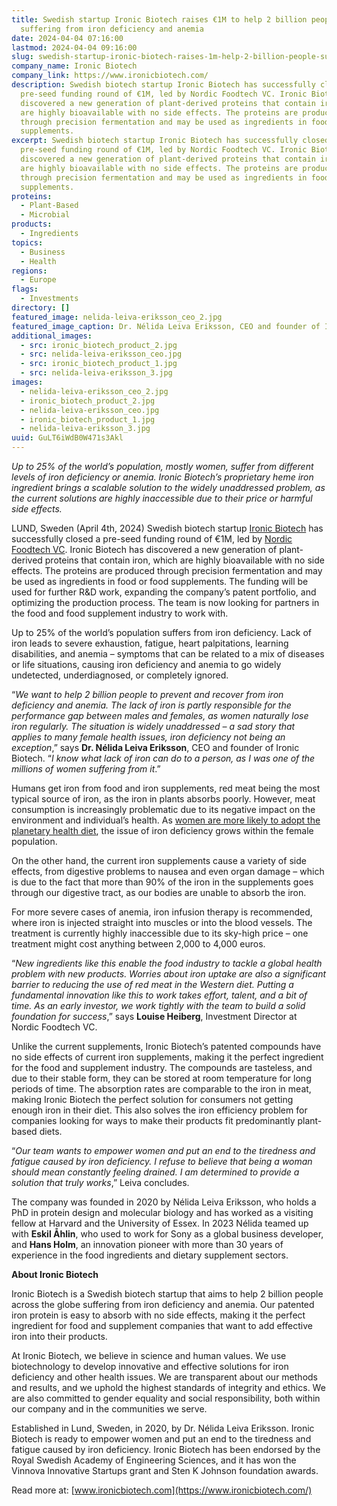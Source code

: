 ```yaml
---
title: Swedish startup Ironic Biotech raises €1M to help 2 billion people
  suffering from iron deficiency and anemia
date: 2024-04-04 07:16:00
lastmod: 2024-04-04 09:16:00
slug: swedish-startup-ironic-biotech-raises-1m-help-2-billion-people-suffering-iron-deficiency-anemia
company_name: Ironic Biotech
company_link: https://www.ironicbiotech.com/
description: Swedish biotech startup Ironic Biotech has successfully closed a
  pre-seed funding round of €1M, led by Nordic Foodtech VC. Ironic Biotech has
  discovered a new generation of plant-derived proteins that contain iron, which
  are highly bioavailable with no side effects. The proteins are produced
  through precision fermentation and may be used as ingredients in food or food
  supplements.
excerpt: Swedish biotech startup Ironic Biotech has successfully closed a
  pre-seed funding round of €1M, led by Nordic Foodtech VC. Ironic Biotech has
  discovered a new generation of plant-derived proteins that contain iron, which
  are highly bioavailable with no side effects. The proteins are produced
  through precision fermentation and may be used as ingredients in food or food
  supplements.
proteins:
  - Plant-Based
  - Microbial
products:
  - Ingredients
topics:
  - Business
  - Health
regions:
  - Europe
flags:
  - Investments
directory: []
featured_image: nelida-leiva-eriksson_ceo_2.jpg
featured_image_caption: Dr. Nélida Leiva Eriksson, CEO and founder of Ironic Biotech
additional_images:
  - src: ironic_biotech_product_2.jpg
  - src: nelida-leiva-eriksson_ceo.jpg
  - src: ironic_biotech_product_1.jpg
  - src: nelida-leiva-eriksson_3.jpg
images:
  - nelida-leiva-eriksson_ceo_2.jpg
  - ironic_biotech_product_2.jpg
  - nelida-leiva-eriksson_ceo.jpg
  - ironic_biotech_product_1.jpg
  - nelida-leiva-eriksson_3.jpg
uuid: GuLT6iWdB0W471s3Akl
---
```

*Up to 25% of the world’s population, mostly women, suffer from different levels of iron deficiency or anemia. Ironic Biotech’s proprietary heme iron ingredient brings a scalable solution to the widely unaddressed problem, as the current solutions are highly inaccessible due to their price or harmful side effects.*

LUND, Sweden (April 4th, 2024) Swedish biotech startup [Ironic Biotech](https://www.ironicbiotech.com/) has successfully closed a pre-seed funding round of €1M, led by [Nordic Foodtech VC](https://nft.vc/). Ironic Biotech has discovered a new generation of plant-derived proteins that contain iron, which are highly bioavailable with no side effects. The proteins are produced through precision fermentation and may be used as ingredients in food or food supplements. The funding will be used for further R&D work, expanding the company’s patent portfolio, and optimizing the production process. The team is now looking for partners in the food and food supplement industry to work with.

Up to 25% of the world’s population suffers from iron deficiency. Lack of iron leads to severe exhaustion, fatigue, heart palpitations, learning disabilities, and anemia – symptoms that can be related to a mix of diseases or life situations, causing iron deficiency and anemia to go widely undetected, underdiagnosed, or completely ignored.

“*We want to help 2 billion people to prevent and recover from iron deficiency and anemia. The lack of iron is partly responsible for the performance gap between males and females, as women naturally lose iron regularly. The situation is widely unaddressed – a sad story that applies to many female health issues, iron deficiency not being an exception*,” says **Dr. Nélida Leiva Eriksson**, CEO and founder of Ironic Biotech.  “*I know what lack of iron can do to a person, as I was one of the millions of women suffering from it*.”

Humans get iron from food and iron supplements, red meat being the most typical source of iron, as the iron in plants absorbs poorly. However, meat consumption is increasingly problematic due to its negative impact on the environment and individual’s health. As [women are more likely to adopt the planetary health diet](https://www.sciencedirect.com/science/article/abs/pii/S0950329319305671), the issue of iron deficiency grows within the female population.

On the other hand, the current iron supplements cause a variety of side effects, from digestive problems to nausea and even organ damage – which is due to the fact that more than 90% of the iron in the supplements goes through our digestive tract, as our bodies are unable to absorb the iron.

For more severe cases of anemia, iron infusion therapy is recommended, where iron is injected straight into muscles or into the blood vessels. The treatment is currently highly inaccessible due to its sky-high price – one treatment might cost anything between 2,000 to 4,000 euros.

“*New ingredients like this enable the food industry to tackle a global health problem with new products. Worries about iron uptake are also a significant barrier to reducing the use of red meat in the Western diet. Putting a fundamental innovation like this to work takes effort, talent, and a bit of time. As an early investor, we work tightly with the team to build a solid foundation for success*,” says **Louise Heiberg**, Investment Director at Nordic Foodtech VC.

Unlike the current supplements, Ironic Biotech’s patented compounds have no side effects of current iron supplements, making it the perfect ingredient for the food and supplement industry. The compounds are tasteless, and due to their stable form, they can be stored at room temperature for long periods of time. The absorption rates are comparable to the iron in meat, making Ironic Biotech the perfect solution for consumers not getting enough iron in their diet. This also solves the iron efficiency problem for companies looking for ways to make their products fit predominantly plant-based diets.

“*Our team wants to empower women and put an end to the tiredness and fatigue caused by iron deficiency. I refuse to believe that being a woman should mean constantly feeling drained. I am determined to provide a solution that truly works*,” Leiva concludes.

The company was founded in 2020 by Nélida Leiva Eriksson, who holds a PhD in protein design and molecular biology and has worked as a visiting fellow at Harvard and the University of Essex. In 2023 Nélida teamed up with **Eskil Åhlin**, who used to work for Sony as a global business developer, and **Hans Holm**, an innovation pioneer with more than 30 years of experience in the food ingredients and dietary supplement sectors.

**About Ironic Biotech**

Ironic Biotech is a Swedish biotech startup that aims to help 2 billion people across the globe suffering from iron deficiency and anemia. Our patented iron protein is easy to absorb with no side effects, making it the perfect ingredient for food and supplement companies that want to add effective iron into their products.

At Ironic Biotech, we believe in science and human values. We use biotechnology to develop innovative and effective solutions for iron deficiency and other health issues. We are transparent about our methods and results, and we uphold the highest standards of integrity and ethics. We are also committed to gender equality and social responsibility, both within our company and in the communities we serve.

Established in Lund, Sweden, in 2020, by Dr. Nélida Leiva Eriksson. Ironic Biotech is ready to empower women and put an end to the tiredness and fatigue caused by iron deficiency. Ironic Biotech has been endorsed by the Royal Swedish Academy of Engineering Sciences, and it has won the Vinnova Innovative Startups grant and Sten K Johnson foundation awards.

Read more at: [www.ironicbiotech.com](https://www.ironicbiotech.com/)
